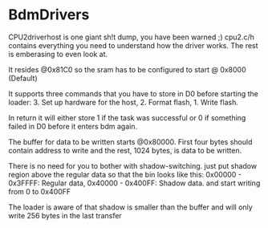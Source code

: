 # BdmDrivers

CPU2driverhost is one giant sh!t dump, you have been warned ;)
cpu2.c/h contains everything you need to understand how the driver works. The rest is emberasing  to even look at.

It resides @0x81C0 so the sram has to be configured to start @ 0x8000 (Default)

It supports three commands that you have to store in D0 before starting the loader:
3. Set up hardware for the host, 2. Format flash, 1. Write flash.

In return it will either store 1 if the task was successful or 0 if something failed in D0 before it enters bdm again.

The buffer for data to be written starts @0x80000.
First four bytes should contain address to write and the rest, 1024 bytes, is data to be written.

There is no need for you to bother with shadow-switching. just put shadow region above the regular data so that the bin looks like this:
0x00000 - 0x3FFFF: Regular data,
0x40000 - 0x400FF: Shadow data.
and start writing from 0 to 0x400FF

The loader is aware of that shadow is smaller than the buffer and will only write 256 bytes in the last transfer
